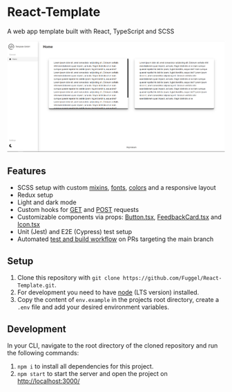 # React-Template

A web app template built with React, TypeScript and SCSS

![Screenshot](screenshot.png)

## Features

- SCSS setup with custom [mixins](./src/scss/abstracts/_mixins.scss), [fonts](./src/scss/abstracts/_fonts.scss), [colors](./src/scss/abstracts/_colors.scss) and a responsive layout
- Redux setup
- Light and dark mode
- Custom hooks for [GET](./src/hooks/useFetch.ts) and [POST](./src/hooks/usePost.ts) requests
- Customizable components via props: [Button.tsx](./src/components/ui-elements/Button.tsx), [FeedbackCard.tsx](./src/components/ui-elements/FeedbackCard.tsx) and [Icon.tsx](./src/components/ui-elements/Icon.tsx)
- Unit (Jest) and E2E (Cypress) test setup
- Automated [test and build workflow](./.github/workflows/test_and_build.yml) on PRs targeting the main branch

## Setup

1. Clone this repository with `git clone https://github.com/Fuggel/React-Template.git`.
2. For development you need to have [node](https://nodejs.org/en/) (LTS version) installed.
3. Copy the content of `env.example` in the projects root directory, create a `.env` file and add your desired environment variables.

## Development

In your CLI, navigate to the root directory of the cloned repository and run the following commands:

1. `npm i` to install all dependencies for this project.
2. `npm start` to start the server and open the project on [http://localhost:3000/](http://localhost:3000/)
